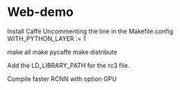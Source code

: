 # Web-demo

Install Caffe
Uncommenting the line in the Makefile.config
WITH_PYTHON_LAYER := 1

make all
make pycaffe
make distribute

Add the LD_LIBRARY_PATH for the rc3 file.

Compile faster RCNN with option GPU

